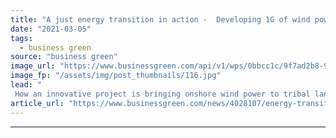 ```yaml
---
title: "A just energy transition in action -  Developing 1G of wind power with tribes"
date: "2021-03-05"
tags: 
  - business green
source: "business green"
image_url: "https://www.businessgreen.com/api/v1/wps/0bbcc1c/9f7ad2b8-96cc-4d13-b7f7-47563486d6eb/2/ApexOSPAFeatureImage-185x114.jpg"
image_fp: "/assets/img/post_thumbnails/116.jpg"
lead: "
 How an innovative project is bringing onshore wind power to tribal lands ..."
article_url: "https://www.businessgreen.com/news/4028107/energy-transition-action-developing-1g-wind-power-tribes"
---
```


---

